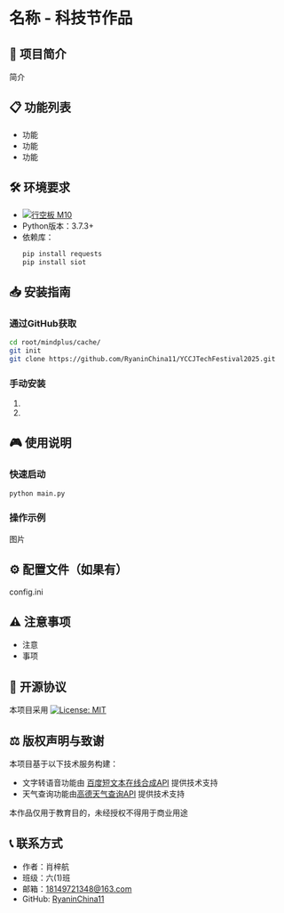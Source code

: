 # 名称 - 科技节作品

## 🚀 项目简介
简介

## 📋 功能列表
- 功能
- 功能
- 功能

## 🛠️ 环境要求
- [![行空板 M10](https://img.shields.io/badge/%E8%A1%8C%E7%A9%BA%E6%9D%BF-M10-blue)](https://unihiker.com.cn/products/m10)
- Python版本：3.7.3+
- 依赖库：
  ```bash
  pip install requests
  pip install siot
  ```

## 📥 安装指南
### 通过GitHub获取
```bash
cd root/mindplus/cache/
git init
git clone https://github.com/RyaninChina11/YCCJTechFestival2025.git
```

### 手动安装
1.
2.

## 🎮 使用说明
### 快速启动
```bash
python main.py
```
### 操作示例
图片

## ⚙️ 配置文件（如果有）
config.ini

## ⚠️ 注意事项
- 注意
- 事项

## 📜 开源协议
本项目采用 [![License: MIT](https://img.shields.io/badge/License-MIT-yellow.svg)](https://github.com/RyaninChina11/YCCJTechFestival2025/blob/main/LICENSE)

## ⚖️ 版权声明与致谢
本项目基于以下技术服务构建：
- 文字转语音功能由 [百度短文本在线合成API](https://cloud.baidu.com/doc/SPEECH/s/mlbxh7xie) 提供技术支持
- 天气查询功能由[高德天气查询API](https://lbs.amap.com/api/webservice/guide/api/weatherinfo) 提供技术支持

本作品仅用于教育目的，未经授权不得用于商业用途

## 📞 联系方式
- 作者：肖梓航
- 班级：六(1)班
- 邮箱：18149721348@163.com
- GitHub: [RyaninChina11](https://github.com/RyaninChina11)

